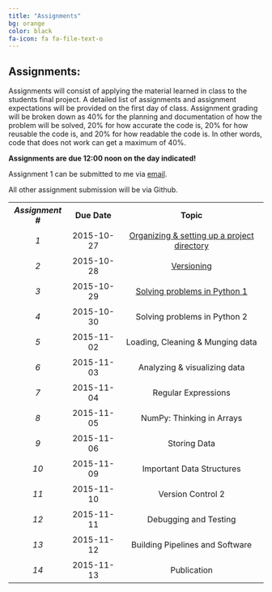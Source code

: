 ```yaml
---
title: "Assignments"
bg: orange
color: black
fa-icon: fa fa-file-text-o
---
```


## Assignments:

Assignments will consist of applying the material learned in class to the students final 
project. A detailed list of assignments and assignment expectations will be provided on 
the first day of class. Assignment grading will be broken down as 40% for the planning and 
documentation of how the problem will be solved, 20% for how accurate the code is, 20% 
for how reusable the code is, and 20% for how readable the code is. In other words, code 
that does not work can get a maximum of 40%.

**Assignments are due 12:00 noon on the day indicated!**

Assignment 1 can be submitted to me via [email](mailto:tiffany.timbers@gmail.com). 

All other assignment submission will be via Github.

<center>
<table>
<tr>
    <th style="padding: 5px;" align="center" valign="middle"><i>Assignment #</i></td>
    <th style="padding: 5px;" align="center" valign="middle">Due Date</td> 
    <th style="padding: 5px;" align="center" valign="middle">Topic</td>
  </tr>
  <tr>
    <td style="padding: 5px;" align="center" valign="middle"><i>1</i></td>
    <td style="padding: 5px;" align="center" valign="middle">2015-10-27 </td> 
    <td style="padding: 5px;" align="center" valign="middle"><a href="https://github.com/PHY3009/PHY3009-2015/blob/gh-pages/assignments/assignment_1.md">Organizing & setting up a project directory</a></td>
  </tr>
  <tr>
    <td style="padding: 5px;" align="center" valign="middle"><i>2</i></td>
    <td style="padding: 5px;" align="center" valign="middle">2015-10-28 </td> 
    <td style="padding: 5px;" align="center" valign="middle"><a href="https://github.com/PHY3009/PHY3009-2015/blob/gh-pages/assignments/assignment_2.md">Versioning</a></td>
  </tr>
  <tr>
    <td style="padding: 5px;" align="center" valign="middle"><i>3</i></td>
    <td style="padding: 5px;" align="center" valign="middle">2015-10-29 </td> 
    <td style="padding: 5px;" align="center" valign="middle"><a href="https://github.com/PHY3009/PHY3009-2015/blob/gh-pages/assignments/assignment_3.md">Solving problems in Python 1</a></td>
  </tr>
  <tr>
    <td style="padding: 5px;" align="center" valign="middle"><i>4</i></td>
    <td style="padding: 5px;" align="center" valign="middle">2015-10-30 </td> 
    <td style="padding: 5px;" align="center" valign="middle">Solving problems in Python 2</td>
  </tr>
  <tr>
    <td style="padding: 5px;" align="center" valign="middle"><i>5</i></td>
    <td style="padding: 5px;" align="center" valign="middle">2015-11-02 </td> 
    <td style="padding: 5px;" align="center" valign="middle">Loading, Cleaning & Munging data</td>
  </tr>
  <tr>
    <td style="padding: 5px;" align="center" valign="middle"><i>6</i></td>
    <td style="padding: 5px;" align="center" valign="middle">2015-11-03 </td> 
    <td style="padding: 5px;" align="center" valign="middle">Analyzing & visualizing data</td>
  </tr>
  <tr>
    <td style="padding: 5px;" align="center" valign="middle"><i>7</i></td>
    <td style="padding: 5px;" align="center" valign="middle">2015-11-04 </td> 
    <td style="padding: 5px;" align="center" valign="middle">Regular Expressions</td>
  </tr>
  <tr>
    <td style="padding: 5px;" align="center" valign="middle"><i>8</i></td>
    <td style="padding: 5px;" align="center" valign="middle">2015-11-05 </td> 
    <td style="padding: 5px;" align="center" valign="middle">NumPy: Thinking in Arrays</td>
  </tr>
  <tr>
    <td style="padding: 5px;" align="center" valign="middle"><i>9</i></td>
    <td style="padding: 5px;" align="center" valign="middle">2015-11-06 </td> 
    <td style="padding: 5px;" align="center" valign="middle">Storing Data</td>
  </tr>
  <tr>
    <td style="padding: 5px;" align="center" valign="middle"><i>10</i></td>
    <td style="padding: 5px;" align="center" valign="middle">2015-11-09 </td> 
    <td style="padding: 5px;" align="center" valign="middle">Important Data Structures</td>
  </tr>
  <tr>
    <td style="padding: 5px;" align="center" valign="middle"><i>11</i></td>
    <td style="padding: 5px;" align="center" valign="middle">2015-11-10 </td> 
    <td style="padding: 5px;" align="center" valign="middle">Version Control 2</td>
  </tr>
  <tr>
    <td style="padding: 5px;" align="center" valign="middle"><i>12</i></td>
    <td style="padding: 5px;" align="center" valign="middle">2015-11-11 </td> 
    <td style="padding: 5px;" align="center" valign="middle">Debugging and Testing</td>
  </tr>
  <tr>
    <td style="padding: 5px;" align="center" valign="middle"><i>13</i></td>
    <td style="padding: 5px;" align="center" valign="middle">2015-11-12 </td> 
    <td style="padding: 5px;" align="center" valign="middle">Building Pipelines and Software</td>
  </tr>
  <tr>
    <td style="padding: 5px;" align="center" valign="middle"><i>14</i></td>
    <td style="padding: 5px;" align="center" valign="middle">2015-11-13 </td> 
    <td style="padding: 5px;" align="center" valign="middle">Publication</td>
  </tr>
</table>
</center>  
